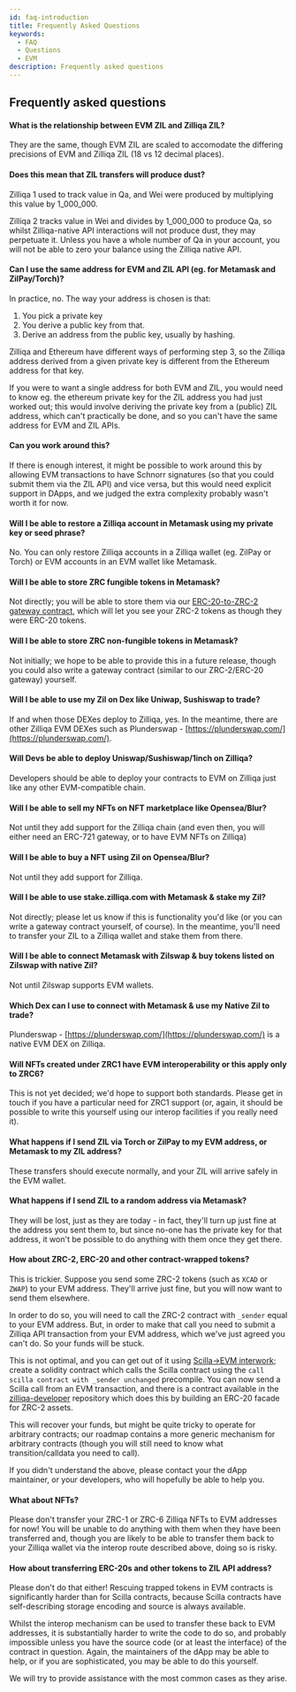 ```yaml
---
id: faq-introduction
title: Frequently Asked Questions
keywords:
  - FAQ
  - Questions
  - EVM
description: Frequently asked questions
---
```


<!-- markdownlint-disable -->

## Frequently asked questions

<!-- markdownlint-disable MD001 -->

#### What is the relationship between EVM ZIL and Zilliqa ZIL?

They are the same, though EVM ZIL are scaled to accomodate the differing precisions of EVM and Zilliqa ZIL (18 vs 12 decimal places).

#### Does this mean that ZIL transfers will produce dust?

Zilliqa 1 used to track value in Qa, and Wei were produced by multiplying this value by 1_000_000.

Zilliqa 2 tracks value in Wei and divides by 1_000_000 to produce Qa,
so whilst Zilliqa-native API interactions will not produce dust, they
may perpetuate it. Unless you have a whole number of Qa in your
account, you will not be able to zero your balance using the Zilliqa
native API.

#### Can I use the same address for EVM and ZIL API (eg. for Metamask and ZilPay/Torch)?

In practice, no. The way your address is chosen is that:

1.  You pick a private key
2.  You derive a public key from that.
3.  Derive an address from the public key, usually by hashing.

Zilliqa and Ethereum have different ways of performing step 3, so the
Zilliqa address derived from a given private key is different from the
Ethereum address for that key.

If you were to want a single address for both EVM and ZIL, you would
need to know eg. the ethereum private key for the ZIL address you had
just worked out; this would involve deriving the private key from a
(public) ZIL address, which can't practically be done, and so you
can't have the same address for EVM and ZIL APIs.

#### Can you work around this?

If there is enough interest, it might be possible to work around this
by allowing EVM transactions to have Schnorr signatures (so that you
could submit them via the ZIL API) and vice versa, but this would need
explicit support in DApps, and we judged the extra complexity probably
wasn't worth it for now.

#### Will I be able to restore a Zilliqa account in Metamask using my private key or seed phrase?

No. You can only restore Zilliqa accounts in a Zilliqa wallet
(eg. ZilPay or Torch) or EVM accounts in an EVM wallet like
Metamask.

#### Will I be able to store ZRC fungible tokens in Metamask?

Not directly; you will be able to store them via our [ERC-20-to-ZRC-2
gateway
contract](https://github.com/Zilliqa/zilliqa-developer/tree/main/contracts/experimental/ERC20ProxyForZRC2),
which will let you see your ZRC-2 tokens as though they were ERC-20
tokens.

#### Will I be able to store ZRC non-fungible tokens in Metamask?

Not initially; we hope to be able to provide this in a future release,
though you could also write a gateway contract (similar to our
ZRC-2/ERC-20 gateway) yourself.

#### Will I be able to use my Zil on Dex like Uniwap, Sushiswap to trade?

If and when those DEXes deploy to Zilliqa, yes. In the meantime, there
are other Zilliqa EVM DEXes such as Plunderswap -
[https://plunderswap.com/](https://plunderswap.com/).

#### Will Devs be able to deploy Uniswap/Sushiswap/1inch on Zilliqa?

Developers should be able to deploy your contracts to EVM on Zilliqa
just like any other EVM-compatible chain.

#### Will I be able to sell my NFTs on NFT marketplace like Opensea/Blur?

Not until they add support for the Zilliqa chain (and even then, you
will either need an ERC-721 gateway, or to have EVM NFTs on Zilliqa)

#### Will I be able to buy a NFT using Zil on Opensea/Blur?

Not until they add support for Zilliqa.

#### Will I be able to use stake.zilliqa.com with Metamask & stake my Zil?

Not directly; please let us know if this is functionality you'd like
(or you can write a gateway contract yourself, of course). In the
meantime, you'll need to transfer your ZIL to a Zilliqa wallet and
stake them from there.

#### Will I be able to connect Metamask with Zilswap & buy tokens listed on Zilswap with native Zil?

Not until Zilswap supports EVM wallets.

#### Which Dex can I use to connect with Metamask & use my Native Zil to trade?

Plunderswap - [https://plunderswap.com/](https://plunderswap.com/) is a native EVM DEX on Zilliqa.

#### Will NFTs created under ZRC1 have EVM interoperability or this apply only to ZRC6?

This is not yet decided; we'd hope to support both standards. Please
get in touch if you have a particular need for ZRC1 support (or,
again, it should be possible to write this yourself using our interop
facilities if you really need it).

#### What happens if I send ZIL via Torch or ZilPay to my EVM address, or Metamask to my ZIL address?

These transfers should execute normally, and your ZIL will arrive safely in the EVM wallet.

#### What happens if I send ZIL to a random address via Metamask?

They will be lost, just as they are today - in fact, they'll turn up just fine at the address you sent them to, but since no-one has the private key for that address, it won't be possible to do anything with them once they get there.

#### How about ZRC-2, ERC-20 and other contract-wrapped tokens?

This is trickier. Suppose you send some ZRC-2 tokens (such as `XCAD`
or `ZWAP`) to your EVM address. They'll arrive just fine, but you will
now want to send them elsewhere.

In order to do so, you will need to call the ZRC-2 contract with
`_sender` equal to your EVM address. But, in order to make that call
you need to submit a Zilliqa API transaction from your EVM address,
which we've just agreed you can't do. So your funds will be stuck.

This is not optimal, and you can get out of it using [Scilla->EVM
interwork](https://github.com/Zilliqa/ZIP/blob/master/zips/zip-21.md);
create a solidity contract which calls the Scilla contract using the
`call scilla contract with _sender unchanged` precompile. You can now
send a Scilla call from an EVM transaction, and there is a contract
available in the
[zilliqa-developer](https://github.com/zilliqa/zilliqa-developer)
repository which does this by building an ERC-20 facade for ZRC-2
assets.

This will recover your funds, but might be quite tricky to operate for
arbitrary contracts; our roadmap contains a more generic mechanism for
arbitrary contracts (though you will still need to know what
transition/calldata you need to call).

If you didn't understand the above, please contact your the dApp
maintainer, or your developers, who will hopefully be able to help
you.

#### What about NFTs?

Please don't transfer your ZRC-1 or ZRC-6 Zilliqa NFTs to EVM
addresses for now! You will be unable to do anything with them when
they have been transferred and, though you are likely to be able to
transfer them back to your Zilliqa wallet via the interop route
described above, doing so is risky.

#### How about transferring ERC-20s and other tokens to ZIL API address?

Please don't do that either! Rescuing trapped tokens in EVM contracts
is significantly harder than for Scilla contracts, because Scilla
contracts have self-describing storage encoding and source is always
available.

Whilst the interop mechanism can be used to transfer these back to EVM
addresses, it is substantially harder to write the code to do so, and
probably impossible unless you have the source code (or at least the
interface) of the contract in question. Again, the maintainers of the
dApp may be able to help, or if you are sophisticated, you may be able
to do this yourself.

We will try to provide assistance with the most common cases as they arise.
